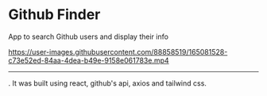 <h1>Github Finder</h1>

App to search Github users and display their info

https://user-images.githubusercontent.com/88858519/165081528-c73e52ed-84aa-4dea-b49e-9158e061783e.mp4

---

. It was built using react, github's api, axios and tailwind css.
